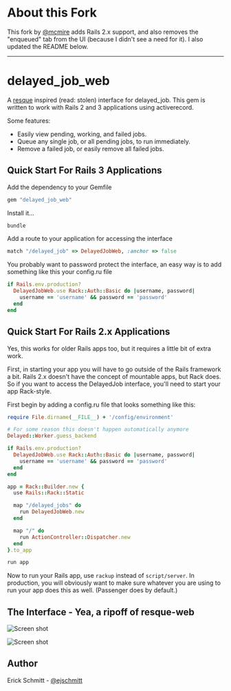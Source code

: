 About this Fork
===============

This fork by [@mcmire][2] adds Rails 2.x support, and also removes the
"enqueued" tab from the UI (because I didn't see a need for it). I also updated
the README below.

---

delayed_job_web
===============

A [resque][0] inspired (read: stolen) interface for delayed_job. This gem is
written to work with Rails 2 and 3 applications using activerecord.

Some features:

* Easily view pending, working, and failed jobs.
* Queue any single job, or all pending jobs, to run immediately.
* Remove a failed job, or easily remove all failed jobs.

Quick Start For Rails 3 Applications
------------------------------------

Add the dependency to your Gemfile

```ruby
gem "delayed_job_web"
```

Install it...

```ruby
bundle
```

Add a route to your application for accessing the interface

```ruby
match "/delayed_job" => DelayedJobWeb, :anchor => false
```

You probably want to password protect the interface, an easy way is to add
something like this your config.ru file

```ruby
if Rails.env.production?
  DelayedJobWeb.use Rack::Auth::Basic do |username, password|
    username == 'username' && password == 'password'
  end
end
```

Quick Start For Rails 2.x Applications
--------------------------------------

Yes, this works for older Rails apps too, but it requires a little bit of extra
work.

First, in starting your app you will have to go outside of the Rails framework a
bit. Rails 2.x doesn't have the concept of mountable apps, but Rack does. So
if you want to access the DelayedJob interface, you'll need to start your app
Rack-style.

First begin by adding a config.ru file that looks something like this:

```ruby
require File.dirname(__FILE__) + '/config/environment'

# For some reason this doesn't happen automatically anymore
Delayed::Worker.guess_backend

if Rails.env.production?
  DelayedJobWeb.use Rack::Auth::Basic do |username, password|
    username == 'username' && password == 'password'
  end
end

app = Rack::Builder.new {
  use Rails::Rack::Static

  map "/delayed_jobs" do
    run DelayedJobWeb.new
  end

  map "/" do
    run ActionController::Dispatcher.new
  end
}.to_app

run app
```

Now to run your Rails app, use `rackup` instead of `script/server`. In
production, you will obviously want to make sure whatever you are using to run
your app does this as well. (Passenger does by default.)


The Interface - Yea, a ripoff of resque-web
------------------------------------

![Screen shot](http://dl.dropbox.com/u/1506097/Screenshots/delayed_job_web_1.png)

![Screen shot](http://dl.dropbox.com/u/1506097/Screenshots/delayed_job_web_2.png)


Author
------

Erick Schmitt - [@ejschmitt][1]


[0]: https://github.com/defunkt/resque
[1]: http://twitter.com/ejschmitt
[2]: http://github.com/mcmire
